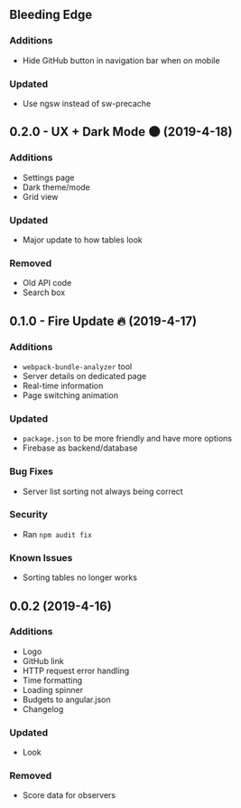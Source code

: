 ## Bleeding Edge

### Additions
- Hide GitHub button in navigation bar when on mobile

### Updated
- Use ngsw instead of sw-precache

## 0.2.0 - UX + Dark Mode 🌑 (2019-4-18)

### Additions
- Settings page
- Dark theme/mode
- Grid view

### Updated
- Major update to how tables look

### Removed
- Old API code
- Search box

## 0.1.0 - Fire Update 🔥 (2019-4-17)

### Additions
- `webpack-bundle-analyzer` tool
- Server details on dedicated page
- Real-time information
- Page switching animation

### Updated
- `package.json` to be more friendly and have more options
- Firebase as backend/database

### Bug Fixes
- Server list sorting not always being correct

### Security
- Ran `npm audit fix`

### Known Issues
- Sorting tables no longer works

## 0.0.2 (2019-4-16)

### Additions
- Logo
- GitHub link
- HTTP request error handling
- Time formatting
- Loading spinner
- Budgets to angular.json
- Changelog

### Updated
- Look

### Removed
- Score data for observers
